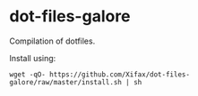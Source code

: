 dot-files-galore
================

Compilation of dotfiles.

Install using:

    wget -qO- https://github.com/Xifax/dot-files-galore/raw/master/install.sh | sh
